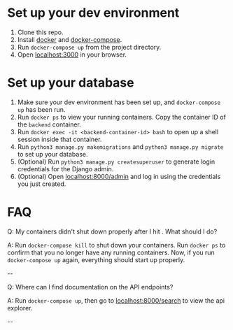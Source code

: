 # Set up your dev environment

1. Clone this repo.
2. Install [docker](https://docs.docker.com/engine/installation/) and
[docker-compose](https://docs.docker.com/compose/install/).
3. Run `docker-compose up` from the project directory.
4. Open [localhost:3000](http://localhost:3000) in your browser.

# Set up your database

1. Make sure your dev environment has been set up, and
`docker-compose up` has been run.
2. Run `docker ps` to view your running containers. Copy the container ID
of the `backend` container.
3. Run `docker exec -it <backend-container-id> bash` to open up a shell
session inside that container.
4. Run `python3 manage.py makemigrations` and `python3 manage.py migrate` to
set up your database.
5. (Optional) Run `python3 manage.py createsuperuser` to generate login
credentials for the Django admin.
6. (Optional) Open [localhost:8000/admin](http://localhost:8000/admin) and log
in using the credentials you just created.

# FAQ

Q: My containers didn't shut down properly after I hit <CTRL-C>. What should
I do?

A: Run `docker-compose kill` to shut down your containers. Run `docker ps` to
confirm that you no longer have any running containers. Now, if you run
`docker-compose up` again, everything should start up properly.

--

Q: Where can I find documentation on the API endpoints?

A: Run `docker-compose up`, then go to
[localhost:8000/search](http://localhost:8000/search) to view the api explorer.

--
